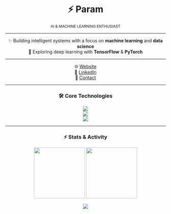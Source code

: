 <div align="center">

# ⚡ Param  

<sub>AI & MACHINE LEARNING ENTHUSIAST</sub>  

---

✨ Building intelligent systems with a focus on **machine learning** and **data science**  
🧠 Exploring deep learning with **TensorFlow** & **PyTorch**  

</div>  

---

<div align="center">

🌐 [Website](http://paramm.click)  
💼 [LinkedIn](YOUR_LINKEDIN_URL_HERE)  
📩 [Contact](mailto:parammehta06@gmail.com)  

</div>

---

<h3 align="center">🛠️ Core Technologies</h3>

<p align="center">
  <!-- ML / AI -->
  <img src="https://skillicons.dev/icons?i=python,tensorflow,pytorch,sklearn" />
  <br/>
  <!-- Web / Dev -->
  <img src="https://skillicons.dev/icons?i=react,js,ts,java,postgres" />
  <br/>
  <!-- Extras -->
  <img src="https://skillicons.dev/icons?i=git,linux,docker,vscode" />
</p>

---

<h3 align="center">⚡ Stats & Activity</h3>

<p align="center">
  <img src="https://github-readme-stats.vercel.app/api?username=httpparam&show_icons=true&theme=tokyonight" height="160"/>
  <img src="https://github-readme-streak-stats.herokuapp.com?user=httpparam&theme=tokyonight" height="160"/>
</p>

<p align="center">
  <img src="https://github-readme-activity-graph.vercel.app/graph?username=param-mehta&theme=tokyo-night" />
</p>
